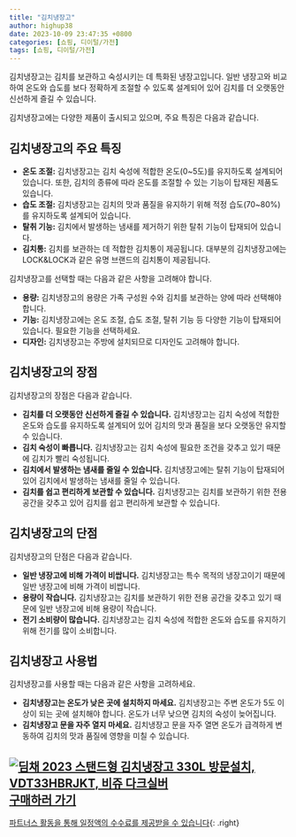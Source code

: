 ```yaml
---
title: "김치냉장고"
author: highup38
date: 2023-10-09 23:47:35 +0800
categories: [쇼핑, 디이털/가전]
tags: [쇼핑, 디이털/가전]
---
```


김치냉장고는 김치를 보관하고 숙성시키는 데 특화된 냉장고입니다. 일반 냉장고와 비교하여 온도와 습도를 보다 정확하게 조절할 수 있도록 설계되어 있어 김치를 더 오랫동안 신선하게 즐길 수 있습니다.

김치냉장고에는 다양한 제품이 출시되고 있으며, 주요 특징은 다음과 같습니다.

## 김치냉장고의 주요 특징

* **온도 조절:** 김치냉장고는 김치 숙성에 적합한 온도(0~5도)를 유지하도록 설계되어 있습니다. 또한, 김치의 종류에 따라 온도를 조절할 수 있는 기능이 탑재된 제품도 있습니다.
* **습도 조절:** 김치냉장고는 김치의 맛과 품질을 유지하기 위해 적정 습도(70~80%)를 유지하도록 설계되어 있습니다.
* **탈취 기능:** 김치에서 발생하는 냄새를 제거하기 위한 탈취 기능이 탑재되어 있습니다.
* **김치통:** 김치를 보관하는 데 적합한 김치통이 제공됩니다. 대부분의 김치냉장고에는 LOCK&LOCK과 같은 유명 브랜드의 김치통이 제공됩니다.

김치냉장고를 선택할 때는 다음과 같은 사항을 고려해야 합니다.

* **용량:** 김치냉장고의 용량은 가족 구성원 수와 김치를 보관하는 양에 따라 선택해야 합니다.
* **기능:** 김치냉장고에는 온도 조절, 습도 조절, 탈취 기능 등 다양한 기능이 탑재되어 있습니다. 필요한 기능을 선택하세요.
* **디자인:** 김치냉장고는 주방에 설치되므로 디자인도 고려해야 합니다.

## 김치냉장고의 장점

김치냉장고의 장점은 다음과 같습니다.

* **김치를 더 오랫동안 신선하게 즐길 수 있습니다.** 김치냉장고는 김치 숙성에 적합한 온도와 습도를 유지하도록 설계되어 있어 김치의 맛과 품질을 보다 오랫동안 유지할 수 있습니다.
* **김치 숙성이 빠릅니다.** 김치냉장고는 김치 숙성에 필요한 조건을 갖추고 있기 때문에 김치가 빨리 숙성됩니다.
* **김치에서 발생하는 냄새를 줄일 수 있습니다.** 김치냉장고에는 탈취 기능이 탑재되어 있어 김치에서 발생하는 냄새를 줄일 수 있습니다.
* **김치를 쉽고 편리하게 보관할 수 있습니다.** 김치냉장고는 김치를 보관하기 위한 전용 공간을 갖추고 있어 김치를 쉽고 편리하게 보관할 수 있습니다.

## 김치냉장고의 단점

김치냉장고의 단점은 다음과 같습니다.

* **일반 냉장고에 비해 가격이 비쌉니다.** 김치냉장고는 특수 목적의 냉장고이기 때문에 일반 냉장고에 비해 가격이 비쌉니다.
* **용량이 작습니다.** 김치냉장고는 김치를 보관하기 위한 전용 공간을 갖추고 있기 때문에 일반 냉장고에 비해 용량이 작습니다.
* **전기 소비량이 많습니다.** 김치냉장고는 김치 숙성에 적합한 온도와 습도를 유지하기 위해 전기를 많이 소비합니다.

## 김치냉장고 사용법

김치냉장고를 사용할 때는 다음과 같은 사항을 고려하세요.

* **김치냉장고는 온도가 낮은 곳에 설치하지 마세요.** 김치냉장고는 주변 온도가 5도 이상이 되는 곳에 설치해야 합니다. 온도가 너무 낮으면 김치의 숙성이 늦어집니다.
* **김치냉장고 문을 자주 열지 마세요.** 김치냉장고 문을 자주 열면 온도가 급격하게 변동하여 김치의 맛과 품질에 영향을 미칠 수 있습니다.


[![딤채 2023 스탠드형 김치냉장고 330L 방문설치, VDT33HBRJKT, 비쥬 다크실버](https://thumbnail7.coupangcdn.com/thumbnails/remote/230x230ex/image/retail/images/3741854780399918-42e53aba-afd2-44db-9c9c-8160b83db5ea.jpg "딤채 2023 스탠드형 김치냉장고 330L 방문설치, VDT33HBRJKT, 비쥬 다크실버")](https://link.coupang.com/re/AFFSDP?lptag=AF1030537&subid=&pageKey=6774306933&traceid=V0-153&itemId=15913765952&vendorItemId=83121233236)
<br>
[**구매하러 가기**](https://link.coupang.com/re/AFFSDP?lptag=AF1030537&subid=&pageKey=6774306933&traceid=V0-153&itemId=15913765952&vendorItemId=83121233236)
---
[파트너스 활동을 통해 일정액의 수수료를 제공받을 수 있습니다](https://link.coupang.com/a/bao1ui){: .right}
